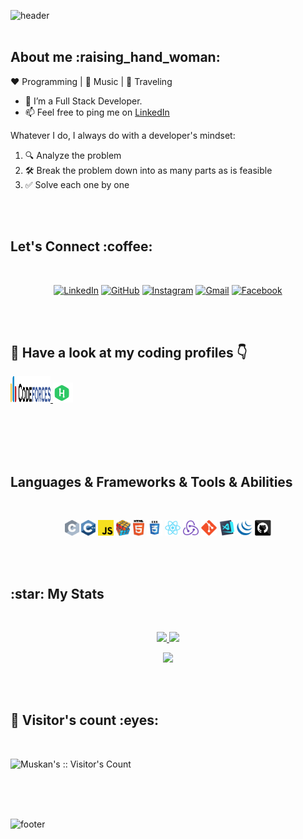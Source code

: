 ![header](https://capsule-render.vercel.app/api?type=wave&color=gradient&height=300&section=header&text=Hey!%20I%20am%20Muskan%20Agrawal&fontSize=40)
<br>
<br>


<h2>About me :raising_hand_woman:</h2>

:heart: Programming | :black_heart: Music | :blue_heart: Traveling
- 🔭 I’m a Full Stack Developer.
- 📫 Feel free to ping me on <a href="https://www.linkedin.com/in/muskan-agrawal-1a5a5a194" target="_blank">LinkedIn</a>

Whatever I do, I always do with a developer's mindset:
1. 🔍 Analyze the problem
2. 🛠️ Break the problem down into as many parts as is feasible
3. ✅ Solve each one by one
<br/>
<br/>


<h2> Let's Connect :coffee:</h2>
<br/>

<p align="center">
	<a href="https://www.linkedin.com/in/muskan-agrawal-1a5a5a194/"><img src="https://img.icons8.com/bubbles/50/000000/linkedin.png" alt="LinkedIn"/></a>
	<a href="https://github.com/Muskan-1527"><img src="https://img.icons8.com/bubbles/50/000000/github.png" alt="GitHub"/></a>
	<a href="https://www.instagram.com/muskan_1527/"><img src="https://img.icons8.com/bubbles/50/000000/instagram.png" alt="Instagram"/></a>
	<a href="mailto:agrawalmuskan0618@gmail.com@gmail.com"> <img src="https://img.icons8.com/bubbles/50/000000/gmail.png" alt = "Gmail" /></a>
	<a href="https://www.facebook.com/asisodiya2421/"><img src="https://img.icons8.com/bubbles/50/000000/facebook-new.png" alt="Facebook"/></a>
</p>
<br/> 
<br/>


<h2>🌱 Have a look at my coding profiles 👇</h2>

<p>
      <a href="https://codeforces.com/profile/muskan-1527">
	  <img alt="Codeforces" width="64px" height="42px" src="./svgs/codeforces.svg" />
      </a>
      <a href="https://www.hackerrank.com/agrawalm883">
          <img alt="Hackerrank" width="32px" src="./svgs/hackerrank.svg" />
      </a>
</p>
<br/>
<br/>
<br/>
<br/>


<h2>Languages & Frameworks & Tools & Abilities</h2>
<br/>

<p align="center">
  <code><img title="C" height="25" src="./images/c.svg"></code>
  <code><img title="C++" height="25" src="./images/cpp.svg"></code>
  <code><img title="Javascript" height="25" src="./images/javascript.svg"></code>
  <code><img title="Problem Solving" height="25" src="./images/problemSolving.png"></code>
  <code><img title="HTML5" height="25" src="./images/html5.svg"></code>
  <code><img title="CSS" height="25" src="./images/css.svg"></code>
  <code><img title="React" height="25" src="./images/react-original.svg"></code>
  <code><img title="Redux" height="25" src="./images/redux.svg"></code>
  <code><img title="Git" height="25" src="./images/git-original.svg"></code>
  <code><img title="Visual Studio Code" height="25" src="./images/vscode.png"></code>
  <code><img title="JQuery" height="25" src="./images/jquery-original.svg"></code>
  <code><img title="GitHub" height="25" src="./images/github.svg"></code>
</p>
<br>
<br>


<h2>:star: My Stats</h2>
<br/>

<p align="center"><a href="#">
  <img src="https://github-readme-stats.vercel.app/api?username=Muskan-1527&show_icons=true&include_all_commits=true&line_height=33&count_private=true&theme=nord" />
  <img src="https://github-readme-stats.vercel.app/api/top-langs?username=Muskan-1527&langs_count=4&count_private=true&theme=nord" />
</a></p>
<p align="center"><a href="#">
  <img src="https://github-profile-trophy.vercel.app/?username=Muskan-1527&margin-w=28&margin-h=15&theme=nord" />
</a></p>
 <br>
 <br>
 
 
<h2>👯 Visitor's count :eyes:</h2>
<br/>

<p><img src="https://profile-counter.glitch.me/{Muskan-1527}/count.svg" alt="Muskan's :: Visitor's Count" /></p>
<br/>
<br/>
<br/>

![footer](https://capsule-render.vercel.app/api?type=wave&color=gradient&height=150&section=footer&text=&fontSize=40)
